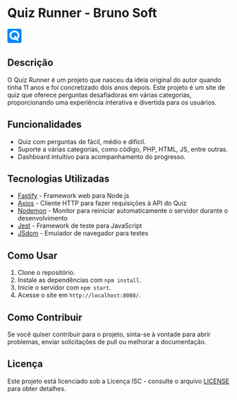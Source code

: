 # Quiz Runner - Bruno Soft

![Quiz Runner Logo](client/dist/img/icons/favicon-32x32.png)

## Descrição

O Quiz Runner é um projeto que nasceu da ideia original do autor quando tinha 11 anos e foi concretizado dois anos depois. Este projeto é um site de quiz que oferece perguntas desafiadoras em várias categorias, proporcionando uma experiência interativa e divertida para os usuários.

## Funcionalidades

- Quiz com perguntas de fácil, médio e difícil.
- Suporte a várias categorias, como código, PHP, HTML, JS, entre outras.
- Dashboard intuitivo para acompanhamento do progresso.

## Tecnologias Utilizadas

- [Fastify](https://www.fastify.io/) - Framework web para Node.js
- [Axios](https://axios-http.com/) - Cliente HTTP para fazer requisições à API do Quiz
- [Nodemon](https://nodemon.io/) - Monitor para reiniciar automaticamente o servidor durante o desenvolvimento
- [Jest](https://jestjs.io/) - Framework de teste para JavaScript
- [JSdom](https://github.com/jsdom/jsdom) - Emulador de navegador para testes

## Como Usar

1. Clone o repositório.
2. Instale as dependências com `npm install`.
3. Inicie o servidor com `npm start`.
4. Acesse o site em `http://localhost:8080/`.

## Como Contribuir

Se você quiser contribuir para o projeto, sinta-se à vontade para abrir problemas, enviar solicitações de pull ou melhorar a documentação.

## Licença

Este projeto está licenciado sob a Licença ISC - consulte o arquivo [LICENSE](LICENSE) para obter detalhes.

